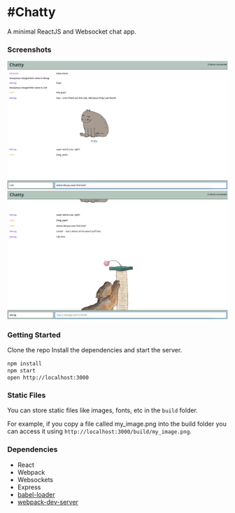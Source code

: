 #Chatty 
=====================

A minimal ReactJS and Websocket chat app.

### Screenshots

!["Chat screenshot with sent gif](https://github.com/quhairfoir/Chatty/blob/master/docs/convo%20with%20image.png?raw=true)
!["mid-convo screenshot"](https://github.com/quhairfoir/Chatty/blob/master/docs/mid%20convo.png?raw=true)

### Getting Started

Clone the repo 
Install the dependencies and start the server.

```
npm install
npm start
open http://localhost:3000

```


### Static Files

You can store static files like images, fonts, etc in the `build` folder.

For example, if you copy a file called my_image.png into the build folder you can access it using `http://localhost:3000/build/my_image.png`.


### Dependencies

* React
* Webpack
* Websockets
* Express
* [babel-loader](https://github.com/babel/babel-loader)
* [webpack-dev-server](https://github.com/webpack/webpack-dev-server)
